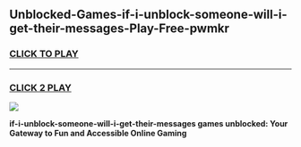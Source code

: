 
## Unblocked-Games-if-i-unblock-someone-will-i-get-their-messages-Play-Free-pwmkr
<h3>
<a href="https://premium76.site?title=if-i-unblock-someone-will-i-get-their-messages&ref=12A">CLICK TO PLAY</a></h3>
<hr>

<h3>
<a href="https://premium76.site?title=if-i-unblock-someone-will-i-get-their-messages&ref=12A">CLICK 2 PLAY</a>
  
</h3>

<a href="https://premium76.site?title=if-i-unblock-someone-will-i-get-their-messages&ref=12A"><img src="https://clearcache.store/games.png"></a>


**if-i-unblock-someone-will-i-get-their-messages games unblocked: Your Gateway to Fun and Accessible Online Gaming**
